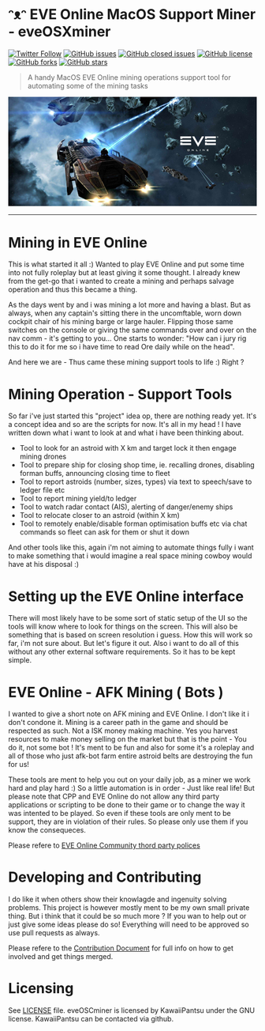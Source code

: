 # ᵔᴥᵔ EVE Online MacOS Support Miner - eveOSXminer
[![Twitter Follow](https://img.shields.io/twitter/follow/davidbl.svg?style=social&label=Follow)](https://twitter.com/davidbl) [![GitHub issues](https://img.shields.io/github/issues/kawaiipantsu/eveOSXminer.svg)](https://github.com/kawaiipantsu/eveOSXminer/issues) [![GitHub closed issues](https://img.shields.io/github/issues-closed/kawaiipantsu/eveOSXminer.svg)](https://github.com/kawaiipantsu/eveOSXminer/issues) [![GitHub license](https://img.shields.io/github/license/kawaiipantsu/eveOSXminer.svg)](https://github.com/kawaiipantsu/eveOSXminer/blob/master/LICENSE) [![GitHub forks](https://img.shields.io/github/forks/kawaiipantsu/eveOSXminer.svg)](https://github.com/kawaiipantsu/eveOSXminer/network) [![GitHub stars](https://img.shields.io/github/stars/kawaiipantsu/eveOSXminer.svg)](https://github.com/kawaiipantsu/eveOSXminer/stargazers)
> A handy MacOS EVE Online mining operations support tool for automating some of the mining tasks

![eveOSXminer](images/eve-online-mining.jpg)

---

# Mining in EVE Online

This is what started it all :) Wanted to play EVE Online and put some time into not fully roleplay but at least giving it some thought. I already knew from the get-go that i wanted to create a mining and perhaps salvage operation and thus this became a thing.

As the days went by and i was mining a lot more and having a blast. But as always, when any captain's sitting there in the uncomftable, worn down cockpit chair of his mining barge or large hauler. Flipping those same switches on the console or giving the same commands over and over on the nav comm - it's getting to you... One starts to wonder: "How can i jury rig this to do it for me so i have time to read Ore daily while on the head".

And here we are - Thus came these mining support tools to life :) Right ?

# Mining Operation - Support Tools

So far i've just started this "project" idea op, there are nothing ready yet. It's a concept idea and so are the scripts for now. It's all in my head ! I have written down what i want to look at and what i have been thinking about.

- Tool to look for an astroid with X km and target lock it then engage mining drones
- Tool to prepare ship for closing shop time, ie. recalling drones, disabling forman buffs, announcing closing time to fleet
- Tool to report astroids (number, sizes, types) via text to speech/save to ledger file etc
- Tool to report mining yield/to ledger
- Tool to watch radar contact (AIS), alerting of danger/enemy ships
- Tool to relocate closer to an astroid (within X km)
- Tool to remotely enable/disable forman optimisation buffs etc via chat commands so fleet can ask for them or shut it down

And other tools like this, again i'm not aiming to automate things fully i want to make something that i would imagine a real space mining cowboy would have at his disposal :)

# Setting up the EVE Online interface

There will most likely have to be some sort of static setup of the UI so the tools will know where to look for things on the screen. This will also be something that is based on screen resolution i guess. How this will work so far, i'm not sure about. But let's figure it out. Also i want to do all of this without any other external software requirements. So it has to be kept simple.

# EVE Online - AFK Mining ( Bots )

I wanted to give a short note on AFK mining and EVE Online. I don't like it i don't condone it. Mining is a career path in the game and should be respected as such. Not a ISK money making machine. Yes you harvest resources to make money selling on the market but that is the point - You do it, not some bot ! It's ment to be fun and also for some it's a roleplay and all of those who just afk-bot farm entire astroid belts are destroying the fun for us!

These tools are ment to help you out on your daily job, as a miner we work hard and play hard :) So a little automation is in order - Just like real life! But please note that CPP and EVE Online do not allow any third party applications or scripting to be done to their game or to change the way it was intented to be played. So even if these tools are only ment to be support, they are in violation of their rules. So please only use them if you know the consequeces.

Please refere to [EVE Online Community thord party polices](https://community.eveonline.com/support/policies/third-party-policies-en/)

# Developing and Contributing

I do like it when others show their knowlagde and ingenuity solving problems. This project is however mostly ment to be my own small private thing. But i think that it could be so much more ? If you wan to help out or just give some ideas please do so! Everything will need to be approved so use pull requests as always.

Please refere to the [Contribution Document](https://github.com/kawaiipantsu/eveOSXminer/blob/master/CONTRIBUTING.md) for full info on how to get involved and get things merged.

# Licensing

See [LICENSE](https://github.com/kawaiipantsu/eveOSXminer/blob/master/LICENSE) file. eveOSCminer is licensed by KawaiiPantsu under the GNU license. KawaiiPantsu can be contacted via github.

